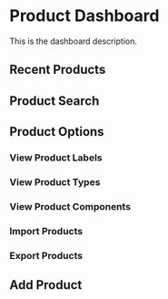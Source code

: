
# Product Dashboard

This is the dashboard description.

## Recent Products

## Product Search

## Product Options

### View Product Labels

### View Product Types

### View Product Components

### Import Products

### Export Products

## Add Product


